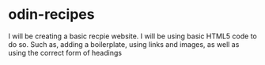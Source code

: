 # odin-recipes
I will be creating a basic recpie website. I will be using basic HTML5 code to do so. Such as, adding a boilerplate, using links and images, as well as using the correct form of headings